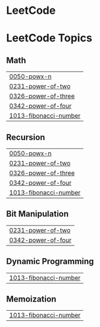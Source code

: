 # LeetCode
<!---LeetCode Topics Start-->
# LeetCode Topics
## Math
|  |
| ------- |
| [0050-powx-n](https://github.com/varunpant18/LeetCode/tree/master/0050-powx-n) |
| [0231-power-of-two](https://github.com/varunpant18/LeetCode/tree/master/0231-power-of-two) |
| [0326-power-of-three](https://github.com/varunpant18/LeetCode/tree/master/0326-power-of-three) |
| [0342-power-of-four](https://github.com/varunpant18/LeetCode/tree/master/0342-power-of-four) |
| [1013-fibonacci-number](https://github.com/varunpant18/LeetCode/tree/master/1013-fibonacci-number) |
## Recursion
|  |
| ------- |
| [0050-powx-n](https://github.com/varunpant18/LeetCode/tree/master/0050-powx-n) |
| [0231-power-of-two](https://github.com/varunpant18/LeetCode/tree/master/0231-power-of-two) |
| [0326-power-of-three](https://github.com/varunpant18/LeetCode/tree/master/0326-power-of-three) |
| [0342-power-of-four](https://github.com/varunpant18/LeetCode/tree/master/0342-power-of-four) |
| [1013-fibonacci-number](https://github.com/varunpant18/LeetCode/tree/master/1013-fibonacci-number) |
## Bit Manipulation
|  |
| ------- |
| [0231-power-of-two](https://github.com/varunpant18/LeetCode/tree/master/0231-power-of-two) |
| [0342-power-of-four](https://github.com/varunpant18/LeetCode/tree/master/0342-power-of-four) |
## Dynamic Programming
|  |
| ------- |
| [1013-fibonacci-number](https://github.com/varunpant18/LeetCode/tree/master/1013-fibonacci-number) |
## Memoization
|  |
| ------- |
| [1013-fibonacci-number](https://github.com/varunpant18/LeetCode/tree/master/1013-fibonacci-number) |
<!---LeetCode Topics End-->